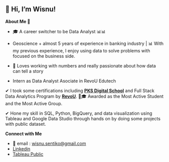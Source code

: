 ## 👋 Hi, I’m Wisnu!

**About Me 👀**

- 🎓 A career switcher to be Data Analyst 📊📊
- Geoscience + almost 5 years of experience in banking industry | 📊 With my previous experience, I enjoy using data to solve problems with focused on the business side.
- 🌱 Loves working with numbers and really passionate about how data can tell a story

- Intern as Data Analyst Asociate in RevoU Edutech

✔ I took some certifications including **[PKS Digital School](https://member.pksdigitalschool.id/sertifikat/generate/d53c7a54-b655-4516-8805-114269bed49a)** and Full Stack Data Analytics Program by **[RevoU](https://certificates.revou.co/wisnu-sentiko-kurniawan-certificate-completion-fsda21.pdf)**.
👨🎓 Awarded as the Most Active Student and the Most Active Group.

✔ Hone my skill in SQL, Python, BigQuery, and data visualization using Tableau and Google Data Studio through hands on by doing some projects with public dataset.

**Connect with Me**

- 📩 email : wisnu.sentiko@gmail.com
- [Linkedin](https://www.linkedin.com/in/wisnu-sentiko/)
- [Tableau Public](https://public.tableau.com/app/profile/wisnu.sentiko.kurniawan)
